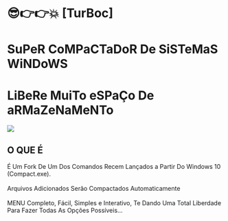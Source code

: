 # 😎👉👉💥 [TurBoc] 
<h1>SuPeR CoMPaCTaDoR De SiSTeMaS WiNDoWS</h1>
<h1>LiBeRe MuiTo eSPaÇo De aRMaZeNaMeNTo</h1>
<img src="https://github.com/ostonprata/TurBoc/blob/main/TurBoc-00.png">
<h2>O QUE É</h2>
É Um Fork De Um Dos Comandos Recem Lançados a Partir Do Windows 10 (Compact.exe).
</br>
</br>
Arquivos Adicionados Serão Compactados Automaticamente
</br>
</br>
MENU Completo, Fácil, Simples e Interativo, Te Dando Uma Total Liberdade Para Fazer Todas As Opções Possíveis...
